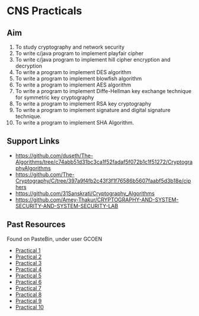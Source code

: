 # CNS Practicals

## Aim

1. To study cryptography and network security
2. To write c/java program to implement playfair cipher
3. To write c/java program to implement hill cipher encryption and decryption
4. To write a program to implement DES algorithm
5. To write a program to implement blowfish algorithm
6. To write a program to implement AES algorithm
7. To write a program to implement Diffe-Hellman key exchange technique for symmetric key cryptography
8. To write a program to implement RSA key cryptography
9. To write a program to implement signature and digital signature technique.
10. To write a program to implement SHA Algorithm.

## Support Links

- <https://github.com/duseth/The-Algorithms/tree/c74abb51d31bc3ca1f52fadaf5f072b1c1f51272/CryptographyAlgorithms>
- <https://github.com/The-Cryptography/C/tree/397a9f4fb2c43f3f1f76586b5607faabf5d3b18e/ciphers>
- <https://github.com/31Sanskrati/Cryptography_Algorithms>
- <https://github.com/Amey-Thakur/CRYPTOGRAPHY-AND-SYSTEM-SECURITY-AND-SYSTEM-SECURITY-LAB>

## Past Resources

Found on PasteBin, under user GCOEN

- [Practical 1](./past-resources/1]Overview_of_CNS.pdf)
- [Practical 2](./past-resources/2]Playfair_cipher.pdf)
- [Practical 3](./past-resources/3]Hill_cipher.pdf)
- [Practical 4](./past-resources/4]DES_algo.pdf)
- [Practical 5](./past-resources/5]Blowfish_algo.pdf)
- [Practical 6](./past-resources/6]AES_algo.pdf)
- [Practical 7](./past-resources/7]Diffie_Hellman.pdf)
- [Practical 8](./past-resources/8]RSA_key_cryptography.pdf)
- [Practical 9](./past-resources/9]Digital_signature.pdf)
- [Practical 10](./past-resources/10]SHA_algo.pdf)
